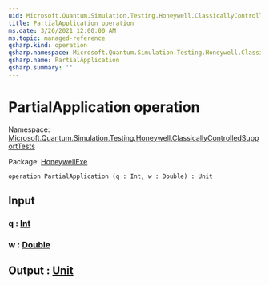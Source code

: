 ```yaml
---
uid: Microsoft.Quantum.Simulation.Testing.Honeywell.ClassicallyControlledSupportTests.PartialApplication
title: PartialApplication operation
ms.date: 3/26/2021 12:00:00 AM
ms.topic: managed-reference
qsharp.kind: operation
qsharp.namespace: Microsoft.Quantum.Simulation.Testing.Honeywell.ClassicallyControlledSupportTests
qsharp.name: PartialApplication
qsharp.summary: ''
---
```


# PartialApplication operation

Namespace: [Microsoft.Quantum.Simulation.Testing.Honeywell.ClassicallyControlledSupportTests](xref:Microsoft.Quantum.Simulation.Testing.Honeywell.ClassicallyControlledSupportTests)

Package: [HoneywellExe](https://nuget.org/packages/HoneywellExe)




```qsharp
operation PartialApplication (q : Int, w : Double) : Unit
```


## Input

### q : [Int](xref:microsoft.quantum.lang-ref.int)




### w : [Double](xref:microsoft.quantum.lang-ref.double)





## Output : [Unit](xref:microsoft.quantum.lang-ref.unit)


